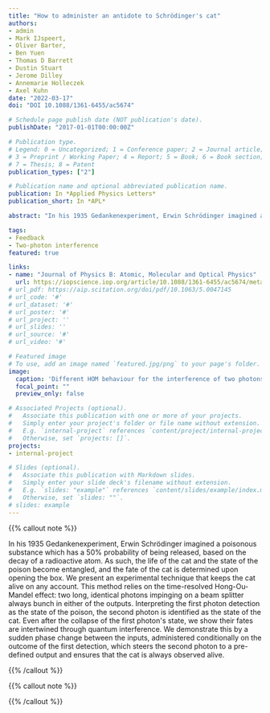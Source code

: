 ```yaml
---
title: "How to administer an antidote to Schrödinger's cat"
authors:
- admin
- Mark IJspeert,
- Oliver Barter,
- Ben Yuen
- Thomas D Barrett
- Dustin Stuart
- Jerome Dilley
- Annemarie Holleczek
- Axel Kuhn
date: "2022-03-17"
doi: "DOI 10.1088/1361-6455/ac5674"

# Schedule page publish date (NOT publication's date).
publishDate: "2017-01-01T00:00:00Z"

# Publication type.
# Legend: 0 = Uncategorized; 1 = Conference paper; 2 = Journal article;
# 3 = Preprint / Working Paper; 4 = Report; 5 = Book; 6 = Book section;
# 7 = Thesis; 8 = Patent
publication_types: ["2"]

# Publication name and optional abbreviated publication name.
publication: In *Applied Physics Letters*
publication_short: In *APL*

abstract: "In his 1935 Gedankenexperiment, Erwin Schrödinger imagined a box with a cat and a poisonous substance which has a 50% probability of being released, based on the decay of a radioactive atom. As such, the life of the cat and the state of the poison become entangled, and the fate of the cat is determined upon opening the box. We present an experimental technique that keeps the cat alive on any account. This method relies on the time-resolved Hong–Ou–Mandel effect : two long, identical photons impinging on a beam splitter always bunch in either of the outputs. Interpreting the first photon detection as the state of the poison, the second photon is identified as the state of the cat. Even after the collapse of the first photon's state, we show their fates are intertwined through quantum interference. We demonstrate this by a sudden phase change between the inputs, administered conditionally on the outcome of the first detection, which steers the second photon to a pre-defined output and ensures that the cat is always observed alive."

tags:
- Feedback
- Two-photon interference
featured: true

links:
- name: "Journal of Physics B: Atomic, Molecular and Optical Physics"
  url: https://iopscience.iop.org/article/10.1088/1361-6455/ac5674/meta
# url_pdf: https://aip.scitation.org/doi/pdf/10.1063/5.0047145
# url_code: '#'
# url_dataset: '#'
# url_poster: '#'
# url_project: ''
# url_slides: ''
# url_source: '#'
# url_video: '#'

# Featured image
# To use, add an image named `featured.jpg/png` to your page's folder. 
image:
  caption: 'Different HOM behaviour for the interference of two photons whose relative phase is changed.'
  focal_point: ""
  preview_only: false

# Associated Projects (optional).
#   Associate this publication with one or more of your projects.
#   Simply enter your project's folder or file name without extension.
#   E.g. `internal-project` references `content/project/internal-project/index.md`.
#   Otherwise, set `projects: []`.
projects:
- internal-project

# Slides (optional).
#   Associate this publication with Markdown slides.
#   Simply enter your slide deck's filename without extension.
#   E.g. `slides: "example"` references `content/slides/example/index.md`.
#   Otherwise, set `slides: ""`.
# slides: example
---
```


{{% callout note %}}

In his 1935 Gedankenexperiment, Erwin Schrödinger imagined a poisonous substance which has a 50\% probability of being released, based on the decay of a radioactive atom. As such, the life of the cat and the state of the poison become entangled, and the fate of the cat is determined upon opening the box. We present an experimental technique that keeps the cat alive on any account. This method relies on the time-resolved Hong-Ou-Mandel effect: two long, identical photons impinging on a beam splitter always bunch in either of the outputs. Interpreting the first photon detection as the state of the poison, the second photon is identified as the state of the cat. Even after the collapse of the first photon's state, we show their fates are intertwined through quantum interference. We demonstrate this by a sudden phase change between the inputs, administered conditionally on the outcome of the first detection, which steers the second photon to a pre-defined output and ensures that the cat is always observed alive.

{{% /callout %}}

{{% callout note %}}

{{% /callout %}}

